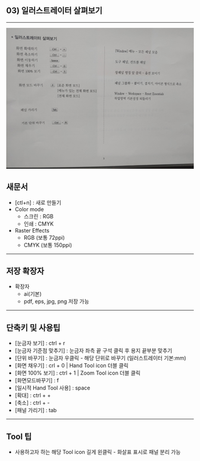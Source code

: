 ## 03) 일러스트레이터 살펴보기
- - -

![3](../img/introduction/3.jpg)


## 새문서
 + [ctl+n] : 새로 만들기
 + Color mode
   - 스크린 : RGB
   - 인쇄 : CMYK
 + Raster Effects
   - RGB (보통 72ppi)
   - CMYK (보통 150ppi)
   
- - -

## 저장 확장자
 + 확장자
   - ai(기본)
   - pdf, eps, jpg, png 저장 가능
   
- - -

## 단축키 및 사용팁
 + [눈금자 보기] : ctrl + r
 + [눈금자 기준점 맞추기] : 눈금자 좌측 끝 구석 클릭 후 용지 끝부분 맞추기
 + [단위 바꾸기] : 눈금자 우클릭 - 해당 단위로 바꾸기 (일러스트레이터 기본:mm)
 + [화면 채우기] : crl + 0 | Hand Tool icon 더블 클릭
 + [화면 100% 보기] : ctrl + 1 | Zoom Tool icon 더블 클릭
 + [화면모드바꾸기] : f
 + [일시적 Hand Tool 사용] : space
 + [확대] : ctrl + +
 + [축소] : ctrl + -
 + [패널 가리기] : tab
 
- - -

## Tool 팁
 + 사용하고자 하는 해당 Tool icon 길게 왼클릭 - 화살표 표시로 패널 분리 가능
 

